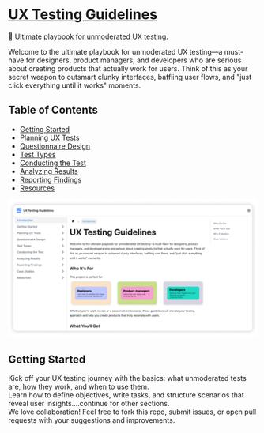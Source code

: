 # **[UX Testing Guidelines](https://marypav.github.io/ux-tests-guide/)**
🚀 [Ultimate playbook for unmoderated UX testing](https://marypav.github.io/ux-tests-guide/).  

Welcome to the ultimate playbook for unmoderated UX testing—a must-have for designers, product managers, and developers who are serious about creating products that actually work for users. Think of this as your secret weapon to outsmart clunky interfaces, baffling user flows, and "just click everything until it works" moments.

## Table of Contents  
- [Getting Started](#)  
- [Planning UX Tests](#)  
- [Questionnaire Design](#)  
- [Test Types](#)  
- [Conducting the Test](#)  
- [Analyzing Results](#)  
- [Reporting Findings](#)  
- [Resources](#)  

![Preview](/static/Preview.png "Preview")

## Getting Started  
Kick off your UX testing journey with the basics: what unmoderated tests are, how they work, and when to use them.  
Learn how to define objectives, write tasks, and structure scenarios that reveal user insights....continue for other sections.  
We love collaboration! Feel free to fork this repo, submit issues, or open pull requests with your suggestions and improvements. 
